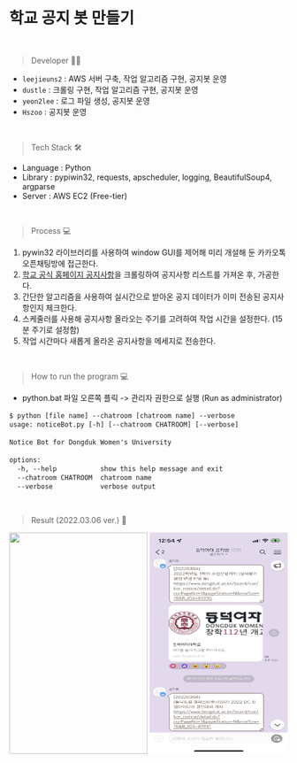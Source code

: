 # 학교 공지 봇 만들기

<br>

> Developer 👩‍💻

- `leejieuns2` : AWS 서버 구축, 작업 알고리즘 구현, 공지봇 운영
- `dustle` : 크롤링 구현, 작업 알고리즘 구현, 공지봇 운영
- `yeon2lee` : 로그 파일 생성, 공지봇 운영
- `Hszoo` : 공지봇 운영

<br>

> Tech Stack 🛠

- Language : Python
- Library : pypiwin32, requests, apscheduler, logging, BeautifulSoup4, argparse
- Server : AWS EC2 (Free-tier)

<br>

> Process 💻

1. pywin32 라이브러리를 사용하여 window GUI를 제어해 미리 개설해 둔 카카오톡 오픈채팅방에 접근한다.
2. [학교 공식 홈페이지 공지사항](https://www.dongduk.ac.kr/board/kor/kor_notice/list.do)을 크롤링하여 공지사항 리스트를 가져온 후, 가공한다.
3. 간단한 알고리즘을 사용하여 실시간으로 받아온 공지 데이터가 이미 전송된 공지사항인지 체크한다.
4. 스케줄러를 사용해 공지사항 올라오는 주기를 고려하여 작업 시간을 설정한다. (15분 주기로 설정함)
5. 작업 시간마다 새롭게 올라온 공지사항을 메세지로 전송한다.

<br>

> How to run the program 💻
- python.bat 파일 오른쪽 플릭 -> 관리자 권한으로 실행 (Run as administrator)
```
$ python [file name] --chatroom [chatroom name] --verbose
usage: noticeBot.py [-h] [--chatroom CHATROOM] [--verbose]

Notice Bot for Dongduk Women's University

options:
  -h, --help           show this help message and exit
  --chatroom CHATROOM  chatroom name
  --verbose            verbose output
```

<br>

> Result (2022.03.06 ver.) 📱

<div align="center">
    <img src="./img/noticebot_capture.PNG" width="250" height="400">
    <img src="./img/noticebot_capture2.PNG" width="250" height="400">
</div>
